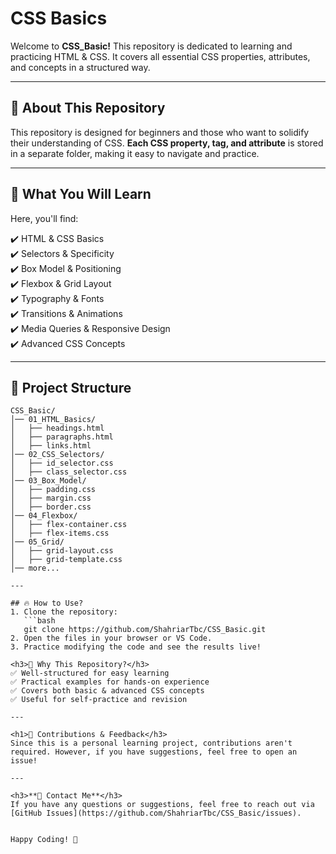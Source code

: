 # CSS Basics #

Welcome to **CSS_Basic!** This repository is dedicated to learning and practicing HTML & CSS. It covers all essential CSS properties, attributes, and concepts in a structured way.  

---

## 📌 About This Repository  
This repository is designed for beginners and those who want to solidify their understanding of CSS. **Each CSS property, tag, and attribute** is stored in a separate folder, making it easy to navigate and practice.  

---

## 🚀 What You Will Learn  
Here, you'll find:  

✔️ HTML & CSS Basics  
✔️ Selectors & Specificity  
✔️ Box Model & Positioning  
✔️ Flexbox & Grid Layout  
✔️ Typography & Fonts  
✔️ Transitions & Animations  
✔️ Media Queries & Responsive Design  
✔️ Advanced CSS Concepts  

---

## 📂 Project Structure
```
CSS_Basic/
│── 01_HTML_Basics/
│   ├── headings.html
│   ├── paragraphs.html
│   ├── links.html
│── 02_CSS_Selectors/
│   ├── id_selector.css
│   ├── class_selector.css
│── 03_Box_Model/
│   ├── padding.css
│   ├── margin.css
│   ├── border.css
│── 04_Flexbox/
│   ├── flex-container.css
│   ├── flex-items.css
│── 05_Grid/
│   ├── grid-layout.css
│   ├── grid-template.css
│── more...

---

## 🔥 How to Use?  
1. Clone the repository:  
   ```bash
   git clone https://github.com/ShahriarTbc/CSS_Basic.git
2. Open the files in your browser or VS Code. 
3. Practice modifying the code and see the results live!

<h3>🎯 Why This Repository?</h3>
✅ Well-structured for easy learning  
✅ Practical examples for hands-on experience  
✅ Covers both basic & advanced CSS concepts  
✅ Useful for self-practice and revision

---

<h1>🌟 Contributions & Feedback</h3>
Since this is a personal learning project, contributions aren't required. However, if you have suggestions, feel free to open an issue!

---

<h3>**📧 Contact Me**</h3>
If you have any questions or suggestions, feel free to reach out via [GitHub Issues](https://github.com/ShahriarTbc/CSS_Basic/issues).  


Happy Coding! 🚀

